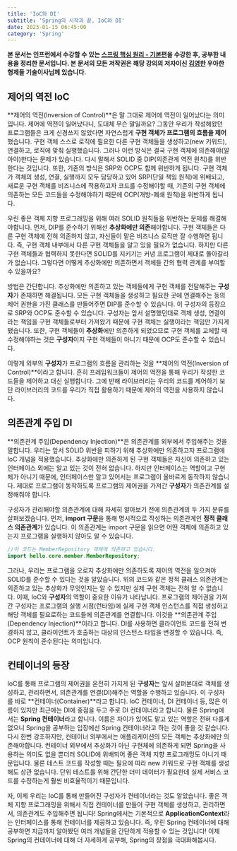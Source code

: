 ```yaml
---
title: 'IoC와 DI'
subtitle: 'Spring의 시작과 끝, IoC와 DI'
date: 2023-01-15 06:45:00
category: 'Spring'
---
```

**본 문서는 인프런에서 수강할 수 있는 [스프링 핵심 원리 - 기본편](https://inflearn.com/course/스프링-핵심-원리-기본편)을 수강한 후, 공부한 내용을 정리한 문서입니다. 본 문서의 모든 저작권은 해당 강의의 저자이신 [김영한](https://inflearn.com/users/@yh) 우아한형제들 기술이사님께 있습니다.**

## 제어의 역전 IoC
**제어의 역전(Inversion of Control)**은 말 그대로 제어에 역전이 일어났다는 의미입니다. 제어에 역전이 일어났다니, 도대체 무슨 말일까요? 그동안 우리가 작성해왔던 프로그램들은 크게 신경쓰지 않았다면 자연스럽게 **구현 객체가 프로그램의 흐름을 제어**했습니다. 구현 객체 스스로 로직에 필요한 다른 구현 객체들을 생성하고(new 키워드), 연결하고, 로직에 맞춰 실행했습니다. 그러나 이런 방식은 결국 구현 객체에 의존해야(알아야)한다는 문제가 있습니다. 다시 말해서 SOLID 중 DIP(의존관계 역전 원칙)를 위반한다는 것입니다. 또한, 기존의 방식은 SRP와 OCP도 함께 위반하게 됩니다. 구현 객체가 객체의 생성, 연결, 실행까지 모두 담당하고 있어 SRP(단일 책임 원칙)에 위배되고, 새로운 구현 객체를 비즈니스에 적용하고자 코드를 수정해야할 때, 기존의 구현 객체에 의존하는 모든 코드들을 수정해야하기 때문에 OCP(개방-폐쇄 원칙)을 위반하게 됩니다.

우린 좋은 객체 지향 프로그래밍을 위해 여러 SOLID 원칙들을 위반하는 문제를 해결해야합니다. 먼저, DIP를 준수하기 위해선 **추상화에만 의존**해야합니다. 구현 객체들은 다른 구현 객체에 전혀 의존하지 않고, 자신들이 맡은 비즈니스 로직만 잘 수행하면 됩니다. 즉, 구현 객체 내부에서 다른 구현 객체들을 알고 있을 필요가 없습니다. 하지만 다른 구현 객체들과 협력하지 못한다면 SOLID를 지키기는 커녕 프로그램이 제대로 돌아갈리가 없습니다. 그렇다면 어떻게 추상화에만 의존하면서 객체들 간의 협력 관계를 부여할 수 있을까요?

방법은 간단합니다. 추상화에만 의존하고 있는 객체들에게 구현 객체를 전달해주는 **구성자**가 존재하면 해결됩니다. 모든 구현 객체들을 생성하고 필요한 곳에 연결해주는 등의 제어 권한을 가진 클래스를 만들어주면 DIP를 준수할 수 있습니다. 이 구성자의 등장으로 SRP와 OCP도 준수할 수 있습니다. 구성자는 앞서 설명했던대로 객체 생성, 연결이라는 책임을 구현 객체들로부터 가져왔기 때문에 구현 객체는 실행이라는 책임만 가지게 됐습니다. 또한, 구현 객체들이 **추상화**에만 의존하게 되었으므로 구현 객체를 교체할 때 수정해야하는 것은 **구성자**이지 구현 객체들이 아니기 때문에 OCP도 준수할 수 있습니다.

이렇게 외부의 **구성자**가 프로그램의 흐름을 관리하는 것을 **제어의 역전(Inversion of Control)**이라고 합니다. 흔히 프레임워크들이 제어의 역전을 통해 우리가 작성한 코드들을 제어하고 대신 실행합니다. 그에 반해 라이브러리는 우리의 코드를 제어하기 보단 라이브러리의 코드를 우리가 직접 활용하기 때문에 제어의 역전을 사용하지 않습니다.

## 의존관계 주입 DI
**의존관계 주입(Dependency Injection)**은 의존관계를 외부에서 주입해주는 것을 말합니다. 우리는 앞서 SOLID 위반을 피하기 위해 추상화에만 의존하고자 프로그램에 IoC 개념을 적용했습니다. 추상화에만 의존하게 된 구현 객체들은 자신이 의존하고 있는 인터페이스 외에는 알고 있는 것이 전혀 없습니다. 하지만 인터페이스는 역할이고 구현체가 아니기 때문에, 인터페이스만 알고 있어서는 프로그램이 올바르게 동작하지 않습니다. 제대로 프로그램이 동작하도록 프로그램의 제어권을 가져간 **구성자**가 의존관계를 설정해줘야 합니다.

구성자가 관리해야할 의존관계에 대해 자세히 알아보기 전에 의존관계의 두 가지 분류를 살펴보겠습니다. 먼저, **import 구문**을 통해 명시적으로 작성하는 의존관계인 **정적 클래스 의존관계**가 있습니다. 이 의존관계는 import 구문을 읽으면 어떤 객체에 의존하고 있는지 프로그램을 실행하지 않아도 알 수 있습니다. 

```java
//이 코드는 MemberRepository 객체에 의존하고 있습니다.
import hello.core.member.MemberRepository;
```

그러나, 우리는 프로그램을 오로지 추상화에만 의존하도록 제어의 역전을 일으켜야 SOLID를 준수할 수 있다는 것을 알았습니다. 위의 코드와 같은 정적 클래스 의존관계는 의존하고 있는 추상화가 무엇인지는 알 수 있지만 실제 구현 객체는 전혀 알 수 없습니다. 이때, IoC와 **구성자**의 역할이 중요한 이유가 나타납니다. 프로그램의 제어권을 가져간 구성자는 프로그램의 실행 시점(런타임)에 실제 구현 객체 인스턴스를 직접 생성하고 해당 객체를 필요로하는 코드들에 의존관계를 연결합니다. 이것을 **의존관계 주입(Dependency Injection)**이라고 합니다. DI를 사용하면 클라이언트 코드를 전혀 변경하지 않고, 클라이언트가 호출하는 대상의 인스턴스 타입을 변경할 수 있습니다. 즉, OCP 원칙이 준수된다는 의미입니다.

## 컨테이너의 등장
IoC를 통해 프로그램의 제어권을 온전히 가지게 된 **구성자**는 앞서 살펴본대로 객체를 생성하고, 관리하면서, 의존관계를 연결(DI)해주는 역할을 수행하고 있습니다. 이 구성자를 바로 **컨테이너(Container)**라고 합니다. IoC 컨테이너, DI 컨테이너 등, 많은 이름이 있지만 최근에는 DI에 중점을 두고 주로 DI 컨테이너라고 합니다. 물론 Spring에서는 **Spring 컨테이너**라고 합니다. 이름은 차이가 있어도 맡고 있는 역할은 전혀 다를게 없으니 Spring을 공부하는 입장에선 Spring 컨테이너라고 하는 것이 좋을 것 같습니다. 다시 한번 강조하지만, 컨테이너 외부에서는 애플리케이션의 모든 객체는 추상화에만 의존해야합니다. 컨테이너 외부에서 추상화가 아닌 구현체에 의존하게 되면 Spring을 사용하는 의미도 없을 뿐더러 SOLID에 위배되어 좋은 객체 지향 프로그래밍도 아니기 때문입니다. 물론 테스트 코드를 작성할 때는 필요에 따라 new 키워드로 구현 객체를 생성해도 상관 없습니다. 단위 테스트를 위해 간단한 더미 데이터가 필요한데 실제 서비스 코드를 수정하는게 훨씬 비효율적이기 때문입니다.

자, 이제 우리는 IoC를 통해 만들어진 구성자가 컨테이너라는 것도 알았습니다. 좋은 객체 지향 프로그래밍을 위해서 직접 컨테이너를 만들어 구현 객체를 생성하고, 관리하면서, 의존관계도 주입해주면 됩니다! Spring에서는 기본적으로 **ApplicationContext**라는 인터페이스를 통해 컨테이너를 제공하고 있습니다. 즉, 우린 Spring 컨테이너에 대해 공부하면 지금까지 알아봤던 여러 개념들을 간단하게 적용할 수 있는 것입니다! 이제 Spring의 컨테이너에 대해 더 자세하게 공부해, Spring의 장점을 극대화해봅시다.